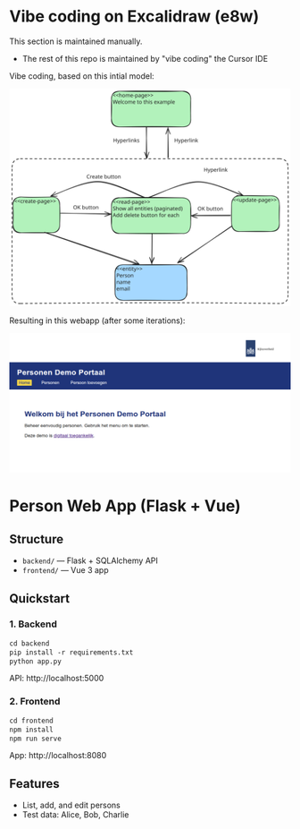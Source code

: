 <h1>Vibe coding on Excalidraw (e8w)</h1>

This section is maintained manually.

- The rest of this repo is maintained by "vibe coding" the Cursor IDE

Vibe coding, based on this intial model:

![](./model.svg)

Resulting in this webapp (after some iterations):

![](./webapp.png)

# Person Web App (Flask + Vue)

## Structure
- `backend/` — Flask + SQLAlchemy API
- `frontend/` — Vue 3 app

## Quickstart

### 1. Backend
```
cd backend
pip install -r requirements.txt
python app.py
```
API: http://localhost:5000

### 2. Frontend
```
cd frontend
npm install
npm run serve
```
App: http://localhost:8080

## Features
- List, add, and edit persons
- Test data: Alice, Bob, Charlie